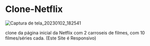 # Clone-Netflix

![Captura de tela_20230102_182541](https://user-images.githubusercontent.com/107315053/210279024-af86fd87-d537-4886-a1b8-5109bdf866d3.png)

clone da página inicial da Netflix com 2 carroseis de filmes, com 10 filmes/séries cada.
(Este Site é Responsivo)
